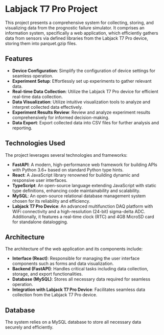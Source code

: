 # Labjack T7 Pro Project

This project presents a comprehensive system for collecting, storing, and visualizing data from the prognostic failure simulator. It comprises an information system, specifically a web application, which efficiently gathers data from sensors via defined libraries from the Labjack T7 Pro device, storing them into parquet.gzip files.

## Features

- **Device Configuration**: Simplify the configuration of device settings for seamless operation.
- **Experiment Setup**: Effortlessly set up experiments to gather relevant data.
- **Real-time Data Collection**: Utilize the Labjack T7 Pro device for efficient real-time data collection.
- **Data Visualization**: Utilize intuitive visualization tools to analyze and interpret collected data effectively.
- **Experiment Results Review**: Review and analyze experiment results comprehensively for informed decision-making.
- **Data Export**: Export collected data into CSV files for further analysis and reporting.

## Technologies Used

The project leverages several technologies and frameworks:

- **FastAPI**: A modern, high-performance web framework for building APIs with Python 3.6+ based on standard Python type hints.
- **React**: A JavaScript library renowned for building dynamic and responsive user interfaces.
- **TypeScript**: An open-source language extending JavaScript with static type definitions, enhancing code maintainability and scalability.
- **MySQL**: An open-source relational database management system chosen for its reliability and efficiency.
- **Labjack T7 Pro Device**: An advanced multifunction DAQ platform with WiFi connectivity and a high-resolution (24-bit) sigma-delta ADC. Additionally, it features a real-time clock (RTC) and 4GB MicroSD card for standalone datalogging.

## Architecture

The architecture of the web application and its components include:

- **Interface (React)**: Responsible for managing the user interface components such as forms and data visualization.
- **Backend (FastAPI)**: Handles critical tasks including data collection, storage, and export functionalities.
- **Database (MySQL)**: Stores all necessary data required for seamless operation.
- **Integration with Labjack T7 Pro Device**: Facilitates seamless data collection from the Labjack T7 Pro device.

## Database

The system relies on a MySQL database to store all necessary data securely and efficiently.
